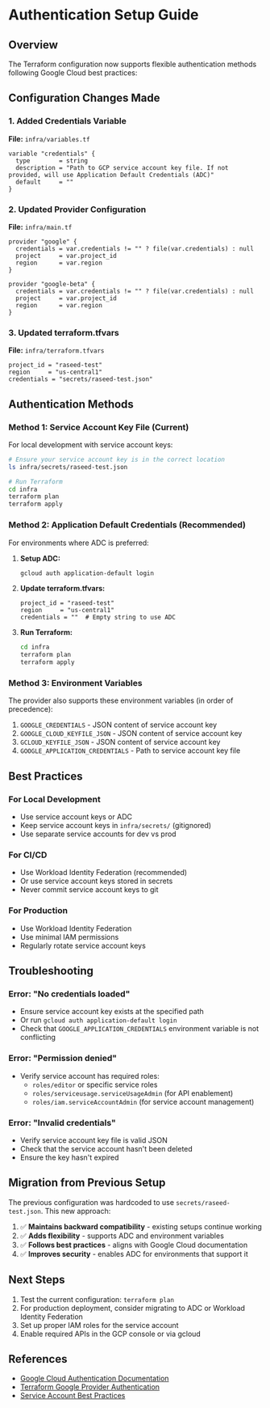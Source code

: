 # Authentication Setup Guide

## Overview

The Terraform configuration now supports flexible authentication methods following Google Cloud best practices:

## Configuration Changes Made

### 1. Added Credentials Variable

**File:** `infra/variables.tf`
```hcl
variable "credentials" {
  type        = string
  description = "Path to GCP service account key file. If not provided, will use Application Default Credentials (ADC)"
  default     = ""
}
```

### 2. Updated Provider Configuration

**File:** `infra/main.tf`
```hcl
provider "google" {
  credentials = var.credentials != "" ? file(var.credentials) : null
  project     = var.project_id
  region      = var.region
}

provider "google-beta" {
  credentials = var.credentials != "" ? file(var.credentials) : null
  project     = var.project_id
  region      = var.region
}
```

### 3. Updated terraform.tfvars

**File:** `infra/terraform.tfvars`
```hcl
project_id = "raseed-test"
region     = "us-central1"
credentials = "secrets/raseed-test.json"
```

## Authentication Methods

### Method 1: Service Account Key File (Current)

For local development with service account keys:

```bash
# Ensure your service account key is in the correct location
ls infra/secrets/raseed-test.json

# Run Terraform
cd infra
terraform plan
terraform apply
```

### Method 2: Application Default Credentials (Recommended)

For environments where ADC is preferred:

1. **Setup ADC:**
   ```bash
   gcloud auth application-default login
   ```

2. **Update terraform.tfvars:**
   ```hcl
   project_id = "raseed-test"
   region     = "us-central1"
   credentials = ""  # Empty string to use ADC
   ```

3. **Run Terraform:**
   ```bash
   cd infra
   terraform plan
   terraform apply
   ```

### Method 3: Environment Variables

The provider also supports these environment variables (in order of precedence):

1. `GOOGLE_CREDENTIALS` - JSON content of service account key
2. `GOOGLE_CLOUD_KEYFILE_JSON` - JSON content of service account key  
3. `GCLOUD_KEYFILE_JSON` - JSON content of service account key
4. `GOOGLE_APPLICATION_CREDENTIALS` - Path to service account key file

## Best Practices

### For Local Development
- Use service account keys or ADC
- Keep service account keys in `infra/secrets/` (gitignored)
- Use separate service accounts for dev vs prod

### For CI/CD
- Use Workload Identity Federation (recommended)
- Or use service account keys stored in secrets
- Never commit service account keys to git

### For Production
- Use Workload Identity Federation
- Use minimal IAM permissions
- Regularly rotate service account keys

## Troubleshooting

### Error: "No credentials loaded"
- Ensure service account key exists at the specified path
- Or run `gcloud auth application-default login`
- Check that `GOOGLE_APPLICATION_CREDENTIALS` environment variable is not conflicting

### Error: "Permission denied"
- Verify service account has required roles:
  - `roles/editor` or specific service roles
  - `roles/serviceusage.serviceUsageAdmin` (for API enablement)
  - `roles/iam.serviceAccountAdmin` (for service account management)

### Error: "Invalid credentials"
- Verify service account key file is valid JSON
- Check that the service account hasn't been deleted
- Ensure the key hasn't expired

## Migration from Previous Setup

The previous configuration was hardcoded to use `secrets/raseed-test.json`. This new approach:

1. ✅ **Maintains backward compatibility** - existing setups continue working
2. ✅ **Adds flexibility** - supports ADC and environment variables  
3. ✅ **Follows best practices** - aligns with Google Cloud documentation
4. ✅ **Improves security** - enables ADC for environments that support it

## Next Steps

1. Test the current configuration: `terraform plan`
2. For production deployment, consider migrating to ADC or Workload Identity Federation
3. Set up proper IAM roles for the service account
4. Enable required APIs in the GCP console or via gcloud

## References

- [Google Cloud Authentication Documentation](https://cloud.google.com/docs/authentication)
- [Terraform Google Provider Authentication](https://registry.terraform.io/providers/hashicorp/google/latest/docs/guides/provider_reference#authentication)
- [Service Account Best Practices](https://cloud.google.com/iam/docs/best-practices-service-accounts)
